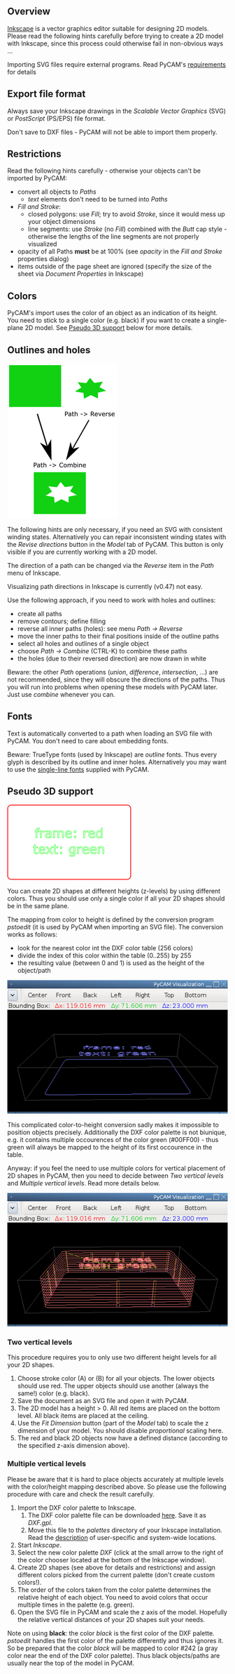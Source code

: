 Overview
--------

[Inkscape](http://inkscape.org) is a vector graphics editor suitable for
designing 2D models. Please read the following hints carefully before
trying to create a 2D model with Inkscape, since this process could
otherwise fail in non-obvious ways ...

Importing SVG files require external programs. Read PyCAM's
[requirements](requirements#Optional_external_programs) for
details

Export file format
------------------

Always save your Inkscape drawings in the *Scalable Vector Graphics*
(SVG) or *PostScript* (PS/EPS) file format.

Don't save to DXF files - PyCAM will not be able to import them
properly.

Restrictions
------------

Read the following hints carefully - otherwise your objects can't be
imported by PyCAM:

-   convert all objects to *Paths*
    -   *text* elements don't need to be turned into *Paths*
-   *Fill and Stroke*:
    -   closed polygons: use *Fill*; try to avoid *Stroke*, since it
        would mess up your object dimensions
    -   line segments: use *Stroke* (no *Fill*) combined with the *Butt*
        cap style - otherwise the lengths of the line segments are not
        properly visualized
-   opacity of all Paths **must** be at 100% (see *opacity* in the *Fill
    and Stroke* properties dialog)
-   items outside of the page sheet are ignored (specify the size of the
    sheet via *Document Properties* in Inkscape)

Colors
------

PyCAM's import uses the color of an object as an indication of its
height. You need to stick to a single color (e.g. black) if you want to
create a single-plane 2D model. See [Pseudo 3D support](#Pseudo_3D_support)
below for more details.

Outlines and holes
------------------

![Combining polygons with proper directions](img/2d-modeling-polygon_directions.png)

The following hints are only necessary, if you need an SVG with
consistent winding states. Alternatively you can repair inconsistent
winding states with the *Revise directions* button in the *Model* tab of
PyCAM. This button is only visible if you are currently working with a
2D model.

The direction of a path can be changed via the *Reverse* item in the
*Path* menu of Inkscape.

Visualizing path directions in Inkscape is currently (v0.47) not easy.

Use the following approach, if you need to work with holes and outlines:

-   create all paths
-   remove contours; define filling
-   reverse all inner paths (holes): see menu *Path -&gt; Reverse*
-   move the inner paths to their final positions inside of the outline
    paths
-   select all holes and outlines of a single object
-   choose *Path -&gt; Combine* (CTRL-K) to combine these paths
-   the holes (due to their reversed direction) are now drawn in white

Beware: the other *Path* operations (*union*, *difference*,
*intersection*, ...) are not recommended, since they will obscure the
directions of the paths. Thus you will run into problems when opening
these models with PyCAM later. Just use *combine* whenever you can.

Fonts
-----

Text is automatically converted to a path when loading an SVG file with
PyCAM. You don't need to care about embedding fonts.

Beware: TrueType fonts (used by Inkscape) are *outline* fonts. Thus
every glyph is described by its outline and inner holes. Alternatively
you may want to use the [single-line fonts](engrave-fonts.md)
supplied with PyCAM.

Pseudo 3D support
-----------------

![A multi-colored SVG graphic.](img/2d-multilayer-engrave.png)

You can create 2D shapes at different heights (z-levels) by using
different colors. Thus you should use only a single color if all your 2D
shapes should be in the same plane.

The mapping from color to height is defined by the conversion program
*pstoedit* (it is used by PyCAM when importing an SVG file). The
conversion works as follows:

-   look for the nearest color int the DXF color table (256 colors)
-   divide the index of this color within the table (0..255) by 255
-   the resulting value (between 0 and 1) is used as the height of the
    object/path

![A contour model with two layers.](img/2d-multilayer-engrave-model.png)

This complicated color-to-height conversion sadly makes it impossible to
position objects precisely. Additionally the DXF color palette is not
biunique, e.g. it contains multiple occourences of the color green
(\#00FF00) - thus green will always be mapped to the height of its first
occourence in the table.

Anyway: if you feel the need to use multiple colors for vertical
placement of 2D shapes in PyCAM, then you need to decide between *Two
vertical levels* and *Multiple vertical levels*. Read more details
below.

![The resulting toolpath with different engrave depths.](img/2d-multilayer-engrave-toolpath.png)

### Two vertical levels

This procedure requires you to only use two different height levels for
all your 2D shapes.

1.  Choose stroke color (A) or (B) for all your objects. The lower
    objects should use red. The upper objects should use another (always
    the same!) color (e.g. black).
2.  Save the document as an SVG file and open it with PyCAM.
3.  The 2D model has a height &gt; 0. All red items are placed on the
    bottom level. All black items are placed at the ceiling.
4.  Use the *Fit Dimension* button (part of the *Model* tab) to scale
    the z dimension of your model. You should disable *proportional*
    scaling here.
5.  The red and black 2D objects now have a defined distance (according
    to the specified z-axis dimension above).

### Multiple vertical levels

Please be aware that it is hard to place objects accurately at multiple
levels with the color/height mapping described above. So please use the
following procedure with care and check the result carefully.

1.  Import the DXF color palette to Inkscape.
    1.  The DXF color palette file can be downloaded
        [here](http://pycam.svn.sourceforge.net/viewvc/pycam/trunk/share/misc/DXF.gpl).
        Save it as *DXF.gpl*.
    2.  Move this file to the *palettes* directory of your Inkscape
        installation. Read the
        [description](http://tavmjong.free.fr/INKSCAPE/MANUAL/html/Customize-Files.html)
        of user-specific and system-wide locations.
2.  Start *Inkscape*.
3.  Select the new color palette *DXF* (click at the small arrow to the
    right of the color chooser located at the bottom of the Inkscape
    window).
4.  Create 2D shapes (see above for details and restrictions) and assign
    different colors picked from the current palette (don't create
    custom colors!).
5.  The order of the colors taken from the color palette determines the
    relative height of each object. You need to avoid colors that occur
    multiple times in the palette (e.g. green).
6.  Open the SVG file in PyCAM and scale the z axis of the model.
    Hopefully the relative vertical distances of your 2D shapes suit
    your needs.

Note on using **black**: the color *black* is the first color of the DXF
palette. *pstoedit* handles the first color of the palette differently
and thus ignores it. So be prepared that the color *black* will be
mapped to color \#242 (a gray color near the end of the DXF color
palette). Thus black objects/paths are usually near the top of the model
in PyCAM.
